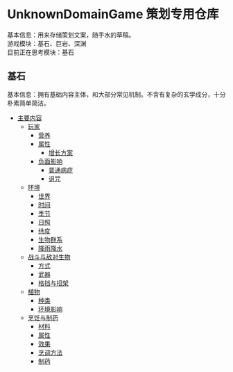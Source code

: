 # UnknownDomainGame 策划专用仓库  
基本信息：用来存储策划文案，随手水的草稿。  
游戏模块：基石、巨岩、深渊  
目前正在思考模块：基石

## 基石  
基本信息：拥有基础内容主体，和大部分常见机制。不含有复杂的玄学成分，十分朴素简单简洁。  
- [主要内容](#)
  - [玩家](#)
    - [营养](#)
    - [属性](#)
      - [增长方案](#)
    - [负面影响](#)
      - [普通病症](#)
      - [诅咒](#)
  - [环境](#)
    - [世界](#)
    - [时间](#)
    - [季节](#)
    - [日照](#)
    - [纬度](#)
    - [生物群系](#)
    - [降雨降水](#)
  - [战斗与敌对生物](#)
    - [方式](#)
    - [武器](#)
    - [格挡与招架](#)
  - [植物](#)
    - [种类](#)
    - [环境影响](#)
  - [烹饪与制药](#)
    - [材料](#)
    - [属性](#)
    - [效果](#)
    - [烹调方法](#)
    - [制药](#)



